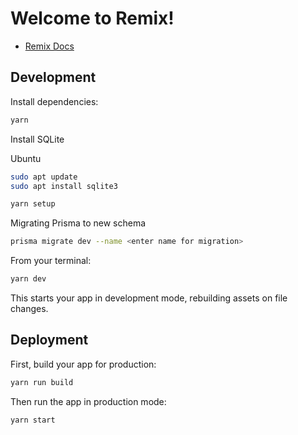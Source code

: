 # Welcome to Remix!

- [Remix Docs](https://remix.run/docs)

## Development

Install dependencies:

```sh
yarn
```

Install SQLite

Ubuntu

```sh
sudo apt update
sudo apt install sqlite3
```

```sh
yarn setup
```

Migrating Prisma to new schema

```sh
prisma migrate dev --name <enter name for migration>
```


From your terminal:

```sh
yarn dev
```

This starts your app in development mode, rebuilding assets on file changes.

## Deployment

First, build your app for production:

```sh
yarn run build
```

Then run the app in production mode:

```sh
yarn start
```

